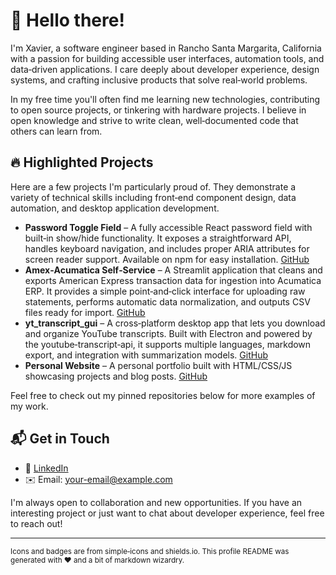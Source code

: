 # 👋 Hello there!

I'm Xavier, a software engineer based in Rancho Santa Margarita, California with a passion for building accessible user interfaces, automation tools, and data‑driven applications. I care deeply about developer experience, design systems, and crafting inclusive products that solve real‑world problems.

In my free time you'll often find me learning new technologies, contributing to open source projects, or tinkering with hardware projects. I believe in open knowledge and strive to write clean, well‑documented code that others can learn from.

## 🔥 Highlighted Projects

Here are a few projects I'm particularly proud of. They demonstrate a variety of technical skills including front‑end component design, data automation, and desktop application development.

- **Password Toggle Field** – A fully accessible React password field with built‑in show/hide functionality. It exposes a straightforward API, handles keyboard navigation, and includes proper ARIA attributes for screen reader support. Available on npm for easy installation. [GitHub](https://github.com/xantoine-dev/password-toggle-field)
- **Amex‑Acumatica Self‑Service** – A Streamlit application that cleans and exports American Express transaction data for ingestion into Acumatica ERP. It provides a simple point‑and‑click interface for uploading raw statements, performs automatic data normalization, and outputs CSV files ready for import. [GitHub](https://github.com/xantoine-dev/amex-acumatica-self-service)
- **yt_transcript_gui** – A cross‑platform desktop app that lets you download and organize YouTube transcripts. Built with Electron and powered by the youtube‑transcript‑api, it supports multiple languages, markdown export, and integration with summarization models. [GitHub](https://github.com/xantoine-dev/yt_transcript_gui)
- **Personal Website** – A personal portfolio built with HTML/CSS/JS showcasing projects and blog posts. [GitHub](https://github.com/xantoine-dev/xantoine-dev.github.io)

Feel free to check out my pinned repositories below for more examples of my work.

## 📬 Get in Touch

- 💼 [LinkedIn](https://www.linkedin.com/in/xantoine-dev)  
- ✉️ Email: your-email@example.com

I'm always open to collaboration and new opportunities. If you have an interesting project or just want to chat about developer experience, feel free to reach out!

---

<sup>Icons and badges are from simple‑icons and shields.io. This profile README was generated with ❤️ and a bit of markdown wizardry.</sup>
